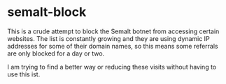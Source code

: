 semalt-block
============

This is a crude attempt to block the Semalt botnet from accessing certain websites. The list is constantly growing and they are using dynamic IP addresses for some of their domain names, so this means some referrals are only blocked for a day or two.

I am trying to find a better way or reducing these visits without having to use this ist.
